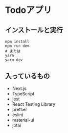 # Todoアプリ

## インストールと実行
```shell
npm install
npm run dev
# または
yarn
yarn dev
```

## 入っているもの
- Next.js
- TypeScript
- jest
- React Testing Library
- prettier
- eslint
- material-ui
- jotai
